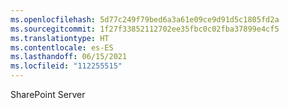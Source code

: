 ```yaml
---
ms.openlocfilehash: 5d77c249f79bed6a3a61e09ce9d91d5c1805fd2a
ms.sourcegitcommit: 1f27f33852112702ee35fbc0c02fba37899e4cf5
ms.translationtype: HT
ms.contentlocale: es-ES
ms.lasthandoff: 06/15/2021
ms.locfileid: "112255515"
---
```

 SharePoint Server